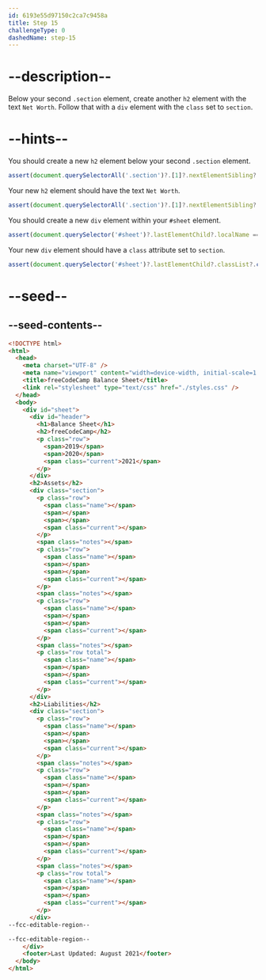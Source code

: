 ```yaml
---
id: 6193e55d97150c2ca7c9458a
title: Step 15
challengeType: 0
dashedName: step-15
---
```


# --description--

Below your second `.section` element, create another `h2` element with the text `Net Worth`. Follow that with a `div` element with the `class` set to `section`.

# --hints--

You should create a new `h2` element below your second `.section` element.

```js
assert(document.querySelectorAll('.section')?.[1]?.nextElementSibling?.localName === 'h2');
```

Your new `h2` element should have the text `Net Worth`.

```js
assert(document.querySelectorAll('.section')?.[1]?.nextElementSibling?.textContent === 'Net Worth');
```

You should create a new `div` element within your `#sheet` element.

```js
assert(document.querySelector('#sheet')?.lastElementChild?.localName === 'div');
```

Your new `div` element should have a `class` attribute set to `section`.

```js
assert(document.querySelector('#sheet')?.lastElementChild?.classList?.contains('section'));
```

# --seed--

## --seed-contents--

```html
<!DOCTYPE html>
<html>
  <head>
    <meta charset="UTF-8" />
    <meta name="viewport" content="width=device-width, initial-scale=1.0" />
    <title>freeCodeCamp Balance Sheet</title>
    <link rel="stylesheet" type="text/css" href="./styles.css" />
  </head>
  <body>
    <div id="sheet">
      <div id="header">
        <h1>Balance Sheet</h1>
        <h2>freeCodeCamp</h2>
        <p class="row">
          <span>2019</span>
          <span>2020</span>
          <span class="current">2021</span>
        </p>
      </div>
      <h2>Assets</h2>
      <div class="section">
        <p class="row">
          <span class="name"></span>
          <span></span>
          <span></span>
          <span class="current"></span>
        </p>
        <span class="notes"></span>
        <p class="row">
          <span class="name"></span>
          <span></span>
          <span></span>
          <span class="current"></span>
        </p>
        <span class="notes"></span>
        <p class="row">
          <span class="name"></span>
          <span></span>
          <span></span>
          <span class="current"></span>
        </p>
        <span class="notes"></span>
        <p class="row total">
          <span class="name"></span>
          <span></span>
          <span></span>
          <span class="current"></span>
        </p>
      </div>
      <h2>Liabilities</h2>
      <div class="section">
        <p class="row">
          <span class="name"></span>
          <span></span>
          <span></span>
          <span class="current"></span>
        </p>
        <span class="notes"></span>
        <p class="row">
          <span class="name"></span>
          <span></span>
          <span></span>
          <span class="current"></span>
        </p>
        <span class="notes"></span>
        <p class="row">
          <span class="name"></span>
          <span></span>
          <span></span>
          <span class="current"></span>
        </p>
        <span class="notes"></span>
        <p class="row total">
          <span class="name"></span>
          <span></span>
          <span></span>
          <span class="current"></span>
        </p>
      </div>
--fcc-editable-region--

--fcc-editable-region--
    </div>
    <footer>Last Updated: August 2021</footer>
  </body>
</html>
```

```css

```
